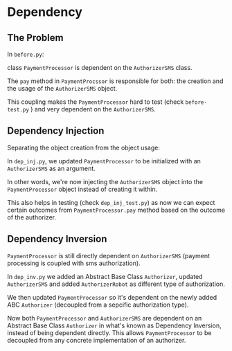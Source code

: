# Dependency

## The Problem

In `before.py`:

class `PaymentProcessor` is dependent on the `AuthorizerSMS` class. 

The `pay` method in `PaymentProcssor` is responsible for both: the creation and the usage of the `AuthorizerSMS` object. 

This coupling makes the `PaymentProcessor` hard to test (check `before-test.py` ) and very dependent on the `AuthorizerSMS`.


## Dependency Injection
Separating the object creation from the object usage:

In `dep_inj.py`, we updated `PaymentProcessor` to be initialized with an `AuthorizerSMS` as an argument.

In other words, we're now injecting the `AuthorizerSMS` object into the `PaymentProcessor` object instead of creating it within.

This also helps in testing (check `dep_inj_test.py`) as now we can expect certain outcomes from `PaymentProcessor.pay` method based on the outcome of the authorizer.


## Dependency Inversion
`PaymentProcessor` is still directly dependent on `AuthorizerSMS` (payment processing is coupled with sms authorization).

In `dep_inv.py` we added an Abstract Base Class `Authorizer`, updated `AuthorizerSMS` and added `AuthorizerRobot` as different type of authorization. 

We then updated `PaymentProcessor` so it's dependent on the newly added ABC `Authorizer` (decoupled from a sepcific authorization type).

Now both `PaymentProcessor` and `AuthorizerSMS` are dependent on an Abstract Base Class `Authorizer` in what's known as Dependency Inversion, instead of being dependent directly. This allows `PaymentProcessor` to be decoupled from any concrete implementation of an authorizer.